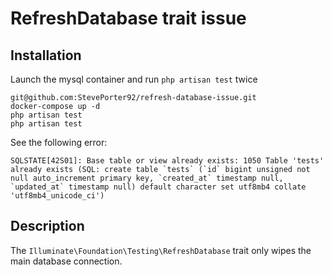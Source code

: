 # RefreshDatabase trait issue

## Installation

Launch the mysql container and run `php artisan test` twice

```shell
git@github.com:StevePorter92/refresh-database-issue.git
docker-compose up -d
php artisan test
php artisan test
```

See the following error:

```
SQLSTATE[42S01]: Base table or view already exists: 1050 Table 'tests' already exists (SQL: create table `tests` (`id` bigint unsigned not null auto_increment primary key, `created_at` timestamp null, `updated_at` timestamp null) default character set utf8mb4 collate 'utf8mb4_unicode_ci')
```

## Description

The `Illuminate\Foundation\Testing\RefreshDatabase` trait only wipes the main database connection.
